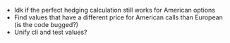 - Idk if the perfect hedging calculation still works for American options
- Find values that have a different price for American calls than European (is the code bugged?)
- Unify cli and test values?
